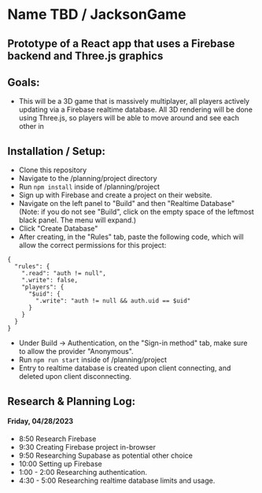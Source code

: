 # Name TBD / JacksonGame

## Prototype of a React app that uses a Firebase backend and Three.js graphics

## Goals:

* This will be a 3D game that is massively multiplayer, all players actively updating via a Firebase realtime database. All 3D rendering will be done using Three.js, so players will be able to move around and see each other in 

## Installation / Setup:

* Clone this repository
* Navigate to the /planning/project directory
* Run `npm install` inside of /planning/project
* Sign up with Firebase and create a project on their website.
* Navigate on the left panel to "Build" and then "Realtime Database" (Note: if you do not see "Build", click on the empty space of the leftmost black panel. The menu will expand.)
* Click "Create Database"
* After creating, in the "Rules" tab, paste the following code, which will allow the correct permissions for this project:
```
{
  "rules": {
    ".read": "auth != null",
    ".write": false,
    "players": {
      "$uid": {
        ".write": "auth != null && auth.uid == $uid"
      }
    }
  }
}
```
* Under Build -> Authentication, on the "Sign-in method" tab, make sure to allow the provider "Anonymous".
* Run `npm run start` inside of /planning/project
* Entry to realtime database is created upon client connecting, and deleted upon client disconnecting. 


## Research & Planning Log:

#### Friday, 04/28/2023

* 8:50 Research Firebase
* 9:30 Creating Firebase project in-browser
* 9:50 Researching Supabase as potential other choice
* 10:00 Setting up Firebase
* 1:00 - 2:00 Researching authentication.
* 4:30 - 5:00 Researching realtime database limits and usage.